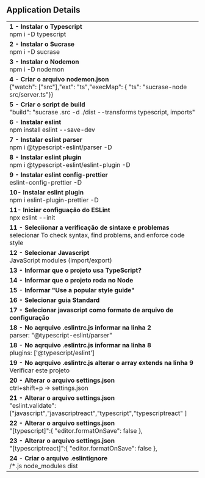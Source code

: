 ## Application Details

|                                                                                                                                  |
| -------------------------------------------------------------------------------------------------------------------------------- |
| **1 - Instalar o Typescript**<br>npm i -D typescript                                                                             |
| **2 - Instalar o Sucrase**<br>npm i -D sucrase                                                                                   |
| **3 - Instalar o Nodemon**<br>npm i -D nodemon                                                                                   |
| **4 - Criar o arquivo nodemon.json**<br>{"watch": ["src"],"ext": "ts","execMap": { "ts": "sucrase-node src/server.ts"}}          |
| **5 - Criar o script de build**<br>"build": "sucrase .src -d ./dist --transforms typescript, imports"                            |
| **6 - Instalar eslint**<br> npm install eslint --save-dev                                                                        |
| **7 - Instalar eslint parser**<br> npm i @typescript-eslint/parser -D                                                            |
| **8 - Instalar eslint plugin**<br> npm i @typescript-eslint/eslint-plugin -D                                                     |
| **9 - Instalar eslint config-prettier**<br> eslint-config-prettier -D                                                            |
| **10- Instalar eslint plugin**<br> npm i eslint-plugin-prettier -D                                                               |
| **11- Iniciar configuação do ESLint**<br> npx eslint --init                                                                      |
| **11 - Seleciionar a verificação de sintaxe e problemas**<br> selecionar To check syntax, find problems, and enforce code style  |
| **12 - Selecionar Javascript**<br> JavaScript modules (import/export)                                                            |
| **13 - Informar que o projeto usa TypeScript?**<br>                                                                              |
| **14 - Informar que o projeto roda no Node**<br>                                                                                 |
| **15 - Informar "Use a popular style guide"**<br>                                                                                |
| **16 - Selecionar guia Standard**<br>                                                                                            |
| **17 - Selecionar javascript como formato de arquivo de configuração**<br>                                                       |
| **18 - No aqrquivo .eslintrc.js informar na linha 2**<br> parser: "@typescript-eslint/parser"                                    |
| **18 - No aqrquivo .eslintrc.js informar na linha 8**<br> plugins: ['@typescript/eslint']                                        |
| **19 - No aqrquivo .eslintrc.js alterar o array extends na linha 9**<br> Verificar este projeto                                  |
| **20 - Alterar o arquivo settings.json**<br> ctrl+shift+p -> settings.json                                                       |
| **21 - Alterar o arquivo settings.json**<br> "eslint.validate": ["javascript","javascriptreact","typescript","typescriptreact" ] |
| **22 - Alterar o arquivo settings.json**<br> "[typescript]":{ "editor.formatOnSave": false },                                    |
| **23 - Alterar o arquivo settings.json**<br> "[typescriptreact]":{ "editor.formatOnSave": false },                               |
| **24 - Criar o arquivo .eslintignore**<br> /\*.js node_modules dist                                                              |

